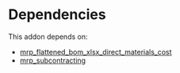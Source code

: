 # Dependencies

This addon depends on:

- [mrp_flattened_bom_xlsx_direct_materials_cost](../../odoo-bringout-oca-manufacture-reporting-mrp_flattened_bom_xlsx_direct_materials_cost)
- [mrp_subcontracting](../../odoo-bringout-oca-ocb-mrp_subcontracting)

